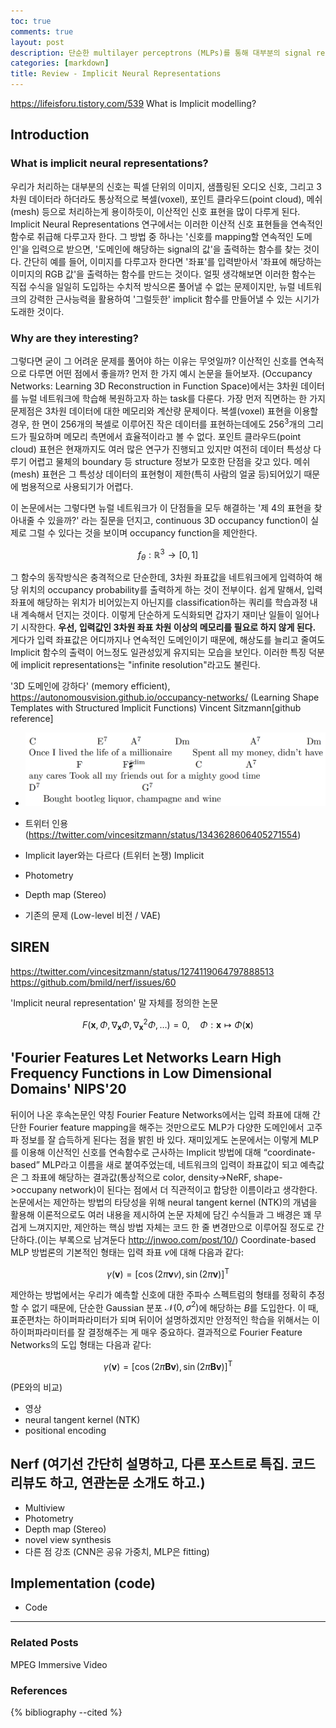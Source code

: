 ```yaml
---
toc: true
comments: true
layout: post
description: 단순한 multilayer perceptrons (MLPs)를 통해 대부분의 signal representations를 근사하는 방법으로, 최근 여러 vision task에서 압도적인 성능으로 대표 방법이 되어가고 있는 'implicit neural representations' 계열의 대표 논문들에 대하여 서술한다.  
categories: [markdown]
title: Review - Implicit Neural Representations 
---
```


https://lifeisforu.tistory.com/539 What is Implicit modelling? 

## Introduction
### What is implicit neural representations?
우리가 처리하는 대부분의 신호는 픽셀 단위의 이미지, 샘플링된 오디오 신호, 그리고 3차원 데이터라 하더라도 통상적으로 복셀(voxel), 포인트 클라우드(point cloud), 메쉬(mesh) 등으로 처리하는게 용이하듯이, 이산적인 신호 표현을 많이 다루게 된다. Implicit Neural Representations 연구에서는 이러한 이산적 신호 표현들을 연속적인 함수로 취급해 다루고자 한다. 그 방법 중 하나는 '신호를 mapping할 연속적인 도메인'을 입력으로 받으면, '도메인에 해당하는 signal의 값'을 출력하는 함수를 찾는 것이다. 간단히 예를 들어, 이미지를 다루고자 한다면 '좌표'를 입력받아서 '좌표에 해당하는 이미지의 RGB 값'을 출력하는 함수를 만드는 것이다. 얼핏 생각해보면 이러한 함수는 직접 수식을 일일히 도입하는 수치적 방식으론 풀어낼 수 없는 문제이지만, 뉴럴 네트워크의 강력한 근사능력을 활용하여 '그럴듯한' implicit 함수를 만들어낼 수 있는 시기가 도래한 것이다.

### Why are they interesting?
그렇다면 굳이 그 어려운 문제를 풀어야 하는 이유는 무엇일까? 이산적인 신호를 연속적으로 다루면 어떤 점에서 좋을까? 먼저 한 가지 예시 논문을 들어보자. (Occupancy Networks: Learning 3D Reconstruction in Function Space)에서는 3차원 데이터를 뉴럴 네트워크에 학습해 복원하고자 하는 task를 다룬다. 가장 먼저 직면하는 한 가지 문제점은 3차원 데이터에 대한 메모리와 계산량 문제이다. 복셀(voxel) 표현을 이용할 경우, 한 면이 256개의 복셀로 이루어진 작은 데이터를 표현하는데에도 $256^{3}$개의 그리드가 필요하며 메모리 측면에서 효율적이라고 볼 수 없다. 포인트 클라우드(point cloud) 표현은 현재까지도 여러 많은 연구가 진행되고 있지만 여전히 데이터 특성상 다루기 어렵고 물체의 boundary 등 structure 정보가 모호한 단점을 갖고 있다. 메쉬(mesh) 표현은 그 특성상 데이터의 표현형이 제한(특히 사람의 얼굴 등)되어있기 때문에 범용적으로 사용되기가 어렵다. 

이 논문에서는 그렇다면 뉴럴 네트워크가 이 단점들을 모두 해결하는 '제 4의 표현을 찾아내줄 수 있을까?' 라는 질문을 던지고, continuous 3D occupancy function이 실제로 그럴 수 있다는 것을 보이며 occupancy function을 제안한다.

$$f_{\theta}: \mathbb{R}^{3} \rightarrow[0,1]$$

그 함수의 동작방식은 충격적으로 단순한데, 3차원 좌표값을 네트워크에게 입력하여 해당 위치의 occupancy probability를 출력하게 하는 것이 전부이다. 쉽게 말해서, 입력 좌표에 해당하는 위치가 비어있는지 아닌지를 classification하는 쿼리를 학습과정 내내 계속해서 던지는 것이다. 이렇게 단순하게 도식화되면 갑자기 재미난 일들이 일어나기 시작한다. **우선, 입력값인 3차원 좌표 차원 이상의 메모리를 필요로 하지 않게 된다.** 게다가 입력 좌표값은 어디까지나 연속적인 도메인이기 때문에, 해상도를 늘리고 줄여도 Implicit 함수의 출력이 어느정도 일관성있게 유지되는 모습을 보인다. 이러한 특징 덕분에 implicit representations는 "infinite resolution"라고도 불린다.


'3D 도메인에 강하다' (memory efficient), https://autonomousvision.github.io/occupancy-networks/
(Learning Shape Templates with Structured Implicit Functions)
Vincent Sitzmann[github reference]



- ![Image Alt 텍스트](images/test_score.png)


- 트위터 인용 (https://twitter.com/vincesitzmann/status/1343628606405271554)
- Implicit layer와는 다르다 (트위터 논쟁)
Implicit 
- Photometry
- Depth map (Stereo)
- 기존의 문제 (Low-level 비전 / VAE)

## SIREN
https://twitter.com/vincesitzmann/status/1274119064797888513
https://github.com/bmild/nerf/issues/60

'Implicit neural representation' 말 자체를 정의한 논문

$$
F\left(\mathbf{x}, \Phi, \nabla_{\mathbf{x}} \Phi, \nabla_{\mathbf{x}}^{2} \Phi, \ldots\right)=0, \quad \Phi: \mathbf{x} \mapsto \Phi(\mathbf{x})
$$

## 'Fourier Features Let Networks Learn High Frequency Functions in Low Dimensional Domains' NIPS'20
뒤이어 나온 후속논문인 약칭 Fourier Feature Networks에서는 입력 좌표에 대해 간단한 Fourier feature mapping을 해주는 것만으로도 MLP가 다양한 도메인에서 고주파 정보를 잘 습득하게 된다는 점을 밝힌 바 있다. 재미있게도 논문에서는 이렇게 MLP를 이용해 이산적인 신호를 연속함수로 근사하는 Implicit 방법에 대해 “coordinate-based” MLP라고 이름을 새로 붙여주었는데, 네트워크의 입력이 좌표값이 되고 예측값은 그 좌표에 해당하는 결과값(통상적으로 color, density->NeRF, shape->occupany network)이 된다는 점에서 더 직관적이고 합당한 이름이라고 생각한다. 논문에서는 제안하는 방법의 타당성을 위해 neural tangent kernel (NTK)의 개념을 활용해 이론적으로도 여러 내용을 제시하여 논문 자체에 담긴 수식들과 그 배경은 꽤 무겁게 느껴지지만, 제안하는 핵심 방법 자체는 코드 한 줄 변경만으로 이루어질 정도로 간단하다.(이는 부록으로 남겨둔다 http://jnwoo.com/post/10/) Coordinate-based MLP 방법론의 기본적인 형태는 입력 좌표 $v$에 대해 다음과 같다:

$$
\gamma(\mathbf{v})=[\cos (2 \pi \mathbf{v} v), \sin (2 \pi \mathbf{v})]^{\mathrm{T}}
$$

제안하는 방법에서는 우리가 예측할 신호에 대한 주파수 스펙트럼의 형태를 정확히 추정할 수 없기 때문에, 단순한 Gaussian 분포 $\mathcal{N}\left(0, \sigma^{2}\right)$에 해당하는 $B$를 도입한다. 이 때, 표준편차는 하이퍼파라미터가 되며 뒤이어 설명하겠지만 안정적인 학습을 위해서는 이 하이퍼파라미터를 잘 결정해주는 게 매우 중요하다. 결과적으로 Fourier Feature Networks의 도입 형태는 다음과 같다:

$$
\gamma(\mathbf{v})=[\cos (2 \pi \mathbf{B} \mathbf{v}), \sin (2 \pi \mathbf{B} \mathbf{v})]^{\mathrm{T}}
$$


(PE와의 비교)


- 영상
- neural tangent kernel (NTK)
- positional encoding

## Nerf (여기선 간단히 설명하고, 다른 포스트로 특집.   코드리뷰도 하고, 연관논문 소개도 하고.)
- Multiview
- Photometry
- Depth map (Stereo)
- novel view synthesis 
- 다른 점 강조 (CNN은 공유 가중치, MLP은 fitting)


## Implementation (code)
- Code


---
### Related Posts
MPEG Immersive Video


### References
{% bibliography --cited %}